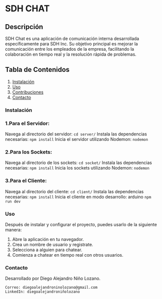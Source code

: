 # SDH CHAT

## Descripción
SDH Chat es una aplicación de comunicación interna desarrollada específicamente para SDH Inc. Su objetivo principal es mejorar la comunicación entre los empleados de la empresa, facilitando la colaboración en tiempo real y la resolución rápida de problemas.

## Tabla de Contenidos
1. [Instalación](#instalación)
2. [Uso](#uso)
3. [Contribuciones](#contribuciones)
4. [Contacto](#contacto)

### Instalación

### 1.Para el Servidor:
Navega al directorio del servidor:
```cd server/```
Instala las dependencias necesarias:
```npm install```
Inicia el servidor utilizando Nodemon:
```nodemon```

### 2.Para los Sockets:
Navega al directorio de los sockets:
```cd socket/```
Instala las dependencias necesarias:
```npm install```
Inicia los sockets utilizando Nodemon:
```nodemon```

### 3.Para el Cliente:
Navega al directorio del cliente:
```cd client/```
Instala las dependencias necesarias:
```npm install```
Inicia el cliente en modo desarrollo:
arduino
```npm run dev```

### Uso
Después de instalar y configurar el proyecto, puedes usarlo de la siguiente manera:

1. Abre la aplicación en tu navegador.
2. Crea un nombre de usuario y registrate.
3. Selecciona a alguien para chatear.
4. Comienza a chatear en tiempo real con otros usuarios.

### Contacto

Desarrollado por Diego Alejandro Niño Lozano.

    Correo: diegoalejandroninolozano@gmail.com
    LinkedIn: diegoalejandroniñolozano